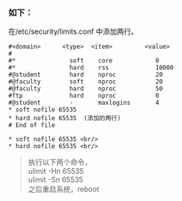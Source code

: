 ### 如下：
在/etc/security/limits.conf 中添加两行。
```
#<domain>      <type>  <item>         <value>
#
#*               soft    core            0
#*               hard    rss             10000
#@student        hard    nproc           20
#@faculty        soft    nproc           20
#@faculty        hard    nproc           50
#ftp             hard    nproc           0
#@student        -       maxlogins       4
* soft nofile 65535
* hard nofile 65535  (添加的两行)
# End of file

```

```
* soft nofile 65535 <br/>
* hard nofile 65535 <br/>
```
> 执行以下两个命令， <br/>
> ulimit -Hn 65535 <br/>
> ulimit -Sn 65535 <br/>
> 之后重启系统，reboot <br/>
